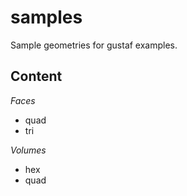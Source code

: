 # samples
Sample geometries for gustaf examples.


## Content
*Faces*
- quad
- tri

*Volumes*
- hex
- quad
